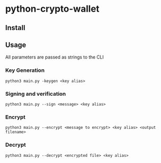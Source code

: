 # python-crypto-wallet

## Install

## Usage
All parameters are passed as strings to the CLI

### Key Generation
`python3 main.py -keygen <key alias>`

### Signing and verification
`python3 main.py --sign <message> <key alias>`

### Encrypt
`python3 main.py --encrypt <message to encrypt> <key alias> <output filename>`

### Decrypt
`python3 main.py --decrypt <encrypted file> <key alias>`